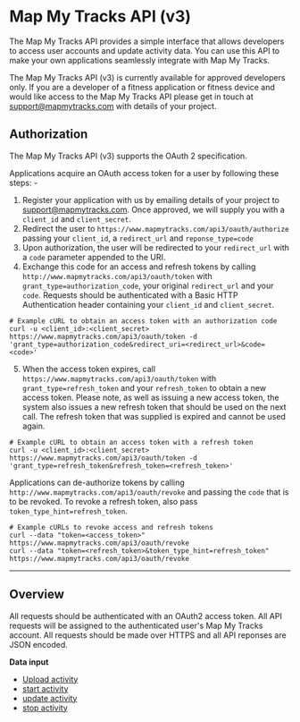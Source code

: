 Map My Tracks API (v3)
===
The Map My Tracks API provides a simple interface that allows developers to access user accounts and update activity data. You can use this API to make your own applications seamlessly integrate with Map My Tracks.

The Map My Tracks API (v3) is currently available for approved developers only. If you are a developer of a fitness application or fitness device and would like access to the Map My Tracks API please get in touch at support@mapmytracks.com with details of your project.

Authorization
---

The Map My Tracks API (v3) supports the OAuth 2 specification.

Applications acquire an OAuth access token for a user by following these steps: -

1. Register your application with us by emailing details of your project to [support@mapmytracks.com](mailto:support@mapmytracks.com). Once approved, we will supply you with a `client_id` and `client_secret`.
2. Redirect the user to `https://www.mapmytracks.com/api3/oauth/authorize` passing your `client_id`, a `redirect_url` and `reponse_type=code`
3. Upon authorization, the user will be redirected to your `redirect_url` with a `code` parameter appended to the URI.
4. Exchange this code for an access and refresh tokens by calling `http://www.mapmytracks.com/api3/oauth/token` with `grant_type=authorization_code`, your original `redirect_url` and your `code`. Requests should be authenticated with a Basic HTTP Authentication header containing your `client_id` and `client_secret`.

```
# Example cURL to obtain an access token with an authorization code
curl -u <client_id>:<client_secret> https://www.mapmytracks.com/api3/oauth/token -d 'grant_type=authorization_code&redirect_uri=<redirect_url>&code=<code>'
```

5. When the access token expires, call `https://www.mapmytracks.com/api3/oauth/token` with `grant_type=refresh_token` and your `refresh_token` to obtain a new access token. Please note, as well as issuing a new access token, the system also issues a new refresh token that should be used on the next call. The refresh token that was supplied is expired and cannot be used again.

```
# Example cURL to obtain an access token with a refresh token
curl -u <client_id>:<client_secret> https://www.mapmytracks.com/api3/oauth/token -d 'grant_type=refresh_token&refresh_token=<refresh_token>'
```

Applications can de-authorize tokens by calling `http://www.mapmytracks.com/api3/oauth/revoke` and passing the `code` that is to be revoked. To revoke a refresh token, also pass `token_type_hint=refresh_token`.

```
# Example cURLs to revoke access and refresh tokens
curl --data "token=<access_token>" https://www.mapmytracks.com/api3/oauth/revoke
curl --data "token=<refresh_token>&token_type_hint=refresh_token" https://www.mapmytracks.com/api3/oauth/revoke
```

---

Overview
---
All requests should be authenticated with an OAuth2 access token. All API requests will be assigned to the authenticated user's Map My Tracks account. All requests should be made over HTTPS and all API reponses are JSON encoded.

**Data input**
* [Upload activity](endpoints/upload_activity.md)
* [start activity](endpoints/start_activity.md)
* [update activity](endpoints/update_activity.md)
* [stop activity](endpoints/stop_activity.md)

